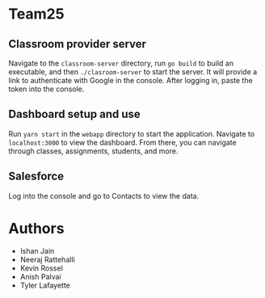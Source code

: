 # Team25

## Classroom provider server

Navigate to the `classroom-server` directory, run `go build` to build an
executable, and then `./clasroom-server` to start the server. It will
provide a link to authenticate with Google in the console. After logging
in, paste the token into the console.

## Dashboard setup and use

Run `yarn start` in the `webapp` directory to start the application.
Navigate to `localhost:3000` to view the dashboard. From there, you can
navigate through classes, assignments, students, and more.

## Salesforce

Log into the console and go to Contacts to view the data.

# Authors

- Ishan Jain
- Neeraj Rattehalli
- Kevin Rossel
- Anish Palvai
- Tyler Lafayette
